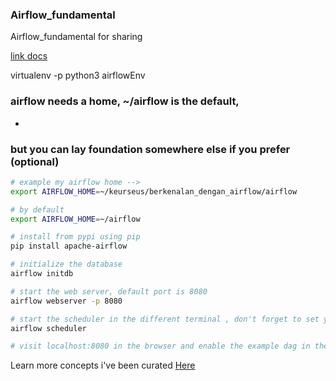 ### Airflow_fundamental
Airflow_fundamental for sharing

 [link docs](http://airflow.apache.org/)

virtualenv -p python3 airflowEnv

### airflow needs a home, ~/airflow is the default,
-
### but you can lay foundation somewhere else if you prefer (optional)

```bash
# example my airflow home --> 
export AIRFLOW_HOME=~/keurseus/berkenalan_dengan_airflow/airflow

# by default
export AIRFLOW_HOME=~/airflow
```

```bash
# install from pypi using pip
pip install apache-airflow

# initialize the database
airflow initdb

# start the web server, default port is 8080
airflow webserver -p 8080 

# start the scheduler in the different terminal , don't forget to set your AIRFLOW_HOME also
airflow scheduler

# visit localhost:8080 in the browser and enable the example dag in the home page
```

Learn more concepts i've been curated [Here](https://github.com/mini-workshop-DS-internal/Airflow_fundamental/blob/master/airflow_fundamental_notes.md)
